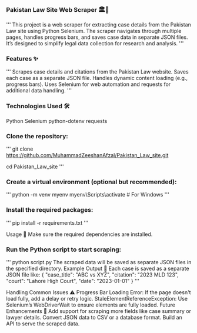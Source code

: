 ### Pakistan Law Site Web Scraper 🏛️📄
'''
This project is a web scraper for extracting case details from the Pakistan Law site using Python Selenium. The scraper navigates through multiple pages, handles progress bars, and saves case data in separate JSON files. It’s designed to simplify legal data collection for research and analysis.
'''

### Features ✨
'''
Scrapes case details and citations from the Pakistan Law website.
Saves each case as a separate JSON file.
Handles dynamic content loading (e.g., progress bars).
Uses Selenium for web automation and requests for additional data handling.
'''

### Technologies Used 🛠️
Python
Selenium
python-dotenv
requests


### Clone the repository:
'''
git clone https://github.com/MuhammadZeeshanAfzal/Pakistan_Law_site.git

cd Pakistan_Law_site
'''

### Create a virtual environment (optional but recommended):
'''
python -m venv myenv
myenv\Scripts\activate  # For Windows
'''

### Install the required packages:
'''
pip install -r requirements.txt
'''

Usage 🚀
Make sure the required dependencies are installed.


### Run the Python script to start scraping:
'''
python script.py
The scraped data will be saved as separate JSON files in the specified directory.
Example Output 📂
Each case is saved as a separate JSON file like:
{
  "case_title": "ABC vs XYZ",
  "citation": "2023 MLD 123",
  "court": "Lahore High Court",
  "date": "2023-01-01"
}
'''

Handling Common Issues ⚠️
Progress Bar Loading Error: If the page doesn't load fully, add a delay or retry logic.
StaleElementReferenceException: Use Selenium’s WebDriverWait to ensure elements are fully loaded.
Future Enhancements 🔮
Add support for scraping more fields like case summary or lawyer details.
Convert JSON data to CSV or a database format.
Build an API to serve the scraped data.
